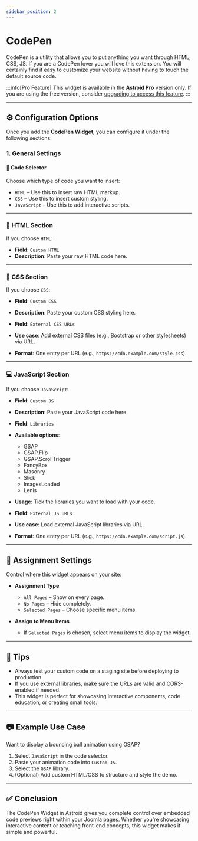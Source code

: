 ```yaml
---
sidebar_position: 2
---
```


# CodePen

CodePen is a utility that allows you to put anything you want through HTML, CSS, JS. If you are a CodePen lover you will love this extension. You will certainly find it easy to customize your website without having to touch the default source code.

:::info[Pro Feature]
This widget is available in the **Astroid Pro** version only. If you are using the free version, consider [upgrading to access this feature](https://astroidframe.work/pricing).
:::

---

## ⚙️ Configuration Options

Once you add the **CodePen Widget**, you can configure it under the following sections:

### 1. **General Settings**

#### 🔘 Code Selector

Choose which type of code you want to insert:

- `HTML` – Use this to insert raw HTML markup.
- `CSS` – Use this to insert custom styling.
- `JavaScript` – Use this to add interactive scripts.

---

### 📄 HTML Section

If you choose `HTML`:

- **Field**: `Custom HTML`
- **Description**: Paste your raw HTML code here.

---

### 🎨 CSS Section

If you choose `CSS`:

- **Field**: `Custom CSS`
- **Description**: Paste your custom CSS styling here.

- **Field**: `External CSS URLs`
- **Use case**: Add external CSS files (e.g., Bootstrap or other stylesheets) via URL.
- **Format**: One entry per URL (e.g., `https://cdn.example.com/style.css`).

---

### 💻 JavaScript Section

If you choose `JavaScript`:

- **Field**: `Custom JS`
- **Description**: Paste your JavaScript code here.

- **Field**: `Libraries`
- **Available options**:
    - GSAP
    - GSAP.Flip
    - GSAP.ScrollTrigger
    - FancyBox
    - Masonry
    - Slick
    - ImagesLoaded
    - Lenis
- **Usage**: Tick the libraries you want to load with your code.

- **Field**: `External JS URLs`
- **Use case**: Load external JavaScript libraries via URL.
- **Format**: One entry per URL (e.g., `https://cdn.example.com/script.js`).

---

## 📌 Assignment Settings

Control where this widget appears on your site:

- **Assignment Type**
    - `All Pages` – Show on every page.
    - `No Pages` – Hide completely.
    - `Selected Pages` – Choose specific menu items.

- **Assign to Menu Items**
    - If `Selected Pages` is chosen, select menu items to display the widget.

---

## 🧠 Tips

- Always test your custom code on a staging site before deploying to production.
- If you use external libraries, make sure the URLs are valid and CORS-enabled if needed.
- This widget is perfect for showcasing interactive components, code education, or creating small tools.

---

## 📷 Example Use Case

Want to display a bouncing ball animation using GSAP?

1. Select `JavaScript` in the code selector.
2. Paste your animation code into `Custom JS`.
3. Select the `GSAP` library.
4. (Optional) Add custom HTML/CSS to structure and style the demo.

---

## ✅ Conclusion

The CodePen Widget in Astroid gives you complete control over embedded code previews right within your Joomla pages. Whether you're showcasing interactive content or teaching front-end concepts, this widget makes it simple and powerful.